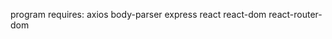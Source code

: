 program requires:
    axios
    body-parser
    express
    react
    react-dom
    react-router-dom